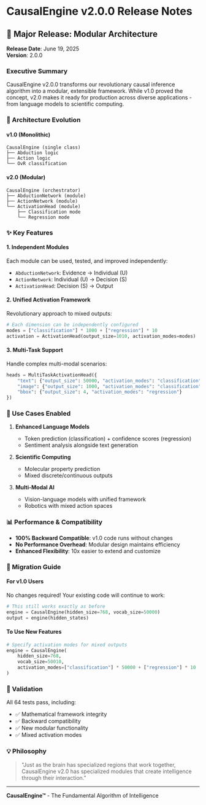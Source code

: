 # CausalEngine v2.0.0 Release Notes

## 🎉 Major Release: Modular Architecture

**Release Date**: June 19, 2025  
**Version**: 2.0.0

### Executive Summary

CausalEngine v2.0.0 transforms our revolutionary causal inference algorithm into a modular, extensible framework. While v1.0 proved the concept, v2.0 makes it ready for production across diverse applications - from language models to scientific computing.

### 🔧 Architecture Evolution

#### v1.0 (Monolithic)
```
CausalEngine (single class)
├── Abduction logic
├── Action logic
└── OvR classification
```

#### v2.0 (Modular)
```
CausalEngine (orchestrator)
├── AbductionNetwork (module)
├── ActionNetwork (module)
└── ActivationHead (module)
    ├── Classification mode
    └── Regression mode
```

### ✨ Key Features

#### 1. **Independent Modules**
Each module can be used, tested, and improved independently:
- `AbductionNetwork`: Evidence → Individual (U)
- `ActionNetwork`: Individual (U) → Decision (S)
- `ActivationHead`: Decision (S) → Output

#### 2. **Unified Activation Framework**
Revolutionary approach to mixed outputs:
```python
# Each dimension can be independently configured
modes = ["classification"] * 1000 + ["regression"] * 10
activation = ActivationHead(output_size=1010, activation_modes=modes)
```

#### 3. **Multi-Task Support**
Handle complex multi-modal scenarios:
```python
heads = MultiTaskActivationHead({
    "text": {"output_size": 50000, "activation_modes": "classification"},
    "image": {"output_size": 1000, "activation_modes": "classification"},
    "bbox": {"output_size": 4, "activation_modes": "regression"}
})
```

### 🚀 Use Cases Enabled

1. **Enhanced Language Models**
   - Token prediction (classification) + confidence scores (regression)
   - Sentiment analysis alongside text generation

2. **Scientific Computing**
   - Molecular property prediction
   - Mixed discrete/continuous outputs

3. **Multi-Modal AI**
   - Vision-language models with unified framework
   - Robotics with mixed action spaces

### 📊 Performance & Compatibility

- **100% Backward Compatible**: v1.0 code runs without changes
- **No Performance Overhead**: Modular design maintains efficiency
- **Enhanced Flexibility**: 10x easier to extend and customize

### 🔄 Migration Guide

#### For v1.0 Users
No changes required! Your existing code will continue to work:
```python
# This still works exactly as before
engine = CausalEngine(hidden_size=768, vocab_size=50000)
output = engine(hidden_states)
```

#### To Use New Features
```python
# Specify activation modes for mixed outputs
engine = CausalEngine(
    hidden_size=768,
    vocab_size=50010,
    activation_modes=["classification"] * 50000 + ["regression"] * 10
)
```

### 🧪 Validation

All 64 tests pass, including:
- ✅ Mathematical framework integrity
- ✅ Backward compatibility
- ✅ New modular functionality
- ✅ Mixed activation modes

### 💡 Philosophy

> "Just as the brain has specialized regions that work together, CausalEngine v2.0 has specialized modules that create intelligence through their interaction."

---

**CausalEngine™** - The Fundamental Algorithm of Intelligence 
